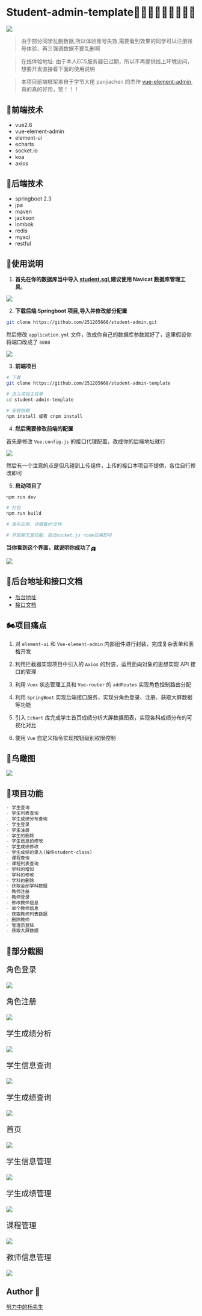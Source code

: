 <h1>Student-admin-template👨🏻‍🎓👨🏻‍🎓👨🏻‍🎓</h1>

![](https://image.yangxiansheng.top/img/20200616133520.png?imagelist)
  
> 由于部分同学乱删数据,所以体验账号失效,需要看到效果的同学可以注册账号体验，再三强调数据不要乱删啊

> 在线体验地址: 由于本人ECS服务器已过期，所以不再提供线上环境访问，想要开发直接看下面的使用说明

> 本项目前端框架来自于字节大佬 panjiachen 的杰作 [vue-element-admin](https://github.com/PanJiaChen/vue-element-admin),真的真的好用，赞！！！




## 🚗前端技术

- vue2.6
- vue-element-admin
- element-ui
- echarts
- socket.io
- koa
- axios

## 🚓后端技术

- springboot 2.3
- jpa
- maven
- jackson
- lombok
- redis
- mysql
- restful

## 🚕使用说明

1. **首先在你的数据库当中导入 [student.sql](./student_20210310_164218.sql),建议使用 Navicat 数据库管理工具**。

![](https://image.yangxiansheng.top/img/20210328184829.png?imglist)

2. **下载后端 Springboot 项目,导入并修改部分配置**

```bash
git clone https://github.com/251205668/student-admin.git
```

然后修改 `application.yml` 文件，改成你自己的数据库参数就好了，这里假设你将端口改成了 `8080`

![](https://image.yangxiansheng.top/img/20210328185313.png?imglist)


3. **前端项目**

```bash
# 下载
git clone https://github.com/251205668/student-admin-template

# 进入项目主目录
cd student-admin-template

# 安装依赖
npm install 或者 cnpm install

```

4. **然后需要修改前端的配置**

首先是修改 `Vue.config.js` 的接口代理配置，改成你的后端地址就行

![](https://image.yangxiansheng.top/img/20210328201122.png?imglist)

然后有一个注意的点是但凡碰到上传组件，上传的接口本项目不提供，各位自行修改即可

5. **启动项目了**

```bash
npm run dev

# 打包
npm run build

# 发布应用，详情看sh文件

# 开启聊天室功能，启动socket.js node应用即可
```

**当你看到这个界面，就说明你成功了🛺**

![](https://image.yangxiansheng.top/img/20210328201449.png?imglist)


## 🚙后台地址和接口文档

- [后台地址](https://github.com/251205668/student-admin)
- [接口文档](https://documenter.getpostman.com/view/10611320/T17Ge7JB?version=latest)

## 🏍项目痛点

1. 对 `element-ui` 和 `Vue-element-admin` 内部组件进行封装，完成复杂表单和表格开发
2. 利用拦截器实现项目中引入的 `Axios` 的封装，运用面向对象的思想实现 API 接口的管理

3. 利用 `Vuex` 状态管理工具和 `Vue-router` 的 `addRoutes` 实现角色控制路由分配

4. 利用 `SpringBoot` 实现后端接口服务，实现分角色登录、注册、获取大屏数据等功能

5. 引入 `Echart` 库完成学生首页成绩分析大屏数据图表，实现各科成绩分布的可视化对比

6. 使用 `Vue` 自定义指令实现按钮级别权限控制


## 🚌鸟瞰图

![](https://image.yangxiansheng.top/img/20201216120540.png?imglist)

## 🦽项目功能

```markdown
- 学生查询
- 学生列表查询
- 学生成绩分布查询
- 学生登录
- 学生注册
- 学生的删除 
- 学生信息的修改
- 学生成绩修改
- 学生成绩的录入(操作student-class)
- 课程查询
- 课程列表查询
- 学科的增加 
- 学科的修改 
- 学科的删除 
- 获取全部学科数据
- 教师注册
- 教师登录
- 修改教师信息
- 单个教师信息
- 获取教师列表数据
- 删除教师
- 管理员登陆
- 获取大屏数据
```
## 🚎部分截图

<p style="font-size:20px;font-weight:500;">角色登录</p>

![](https://image.yangxiansheng.top/img/20200611002243.png?imagelist)

<p style="font-size:20px;font-weight:500;">角色注册</p>

![](https://image.yangxiansheng.top/img/20200616131849.png?imagelist)

<p style="font-size:20px;font-weight:500;">学生成绩分析</p>

![](https://image.yangxiansheng.top/img/20200616131914.png?imagelist)

<p style="font-size:20px;font-weight:500;">学生信息查询</p>

![](https://image.yangxiansheng.top/img/20200616131931.png?imagelist)

<p style="font-size:20px;font-weight:500;">学生成绩查询</p>

![](https://image.yangxiansheng.top/img/20200611002243.png?imagelist)

<p style="font-size:20px;font-weight:500;">首页</p>

![](https://image.yangxiansheng.top/img/20200616133520.png?imagelist)

<p style="font-size:20px;font-weight:500;">学生信息管理</p>

![](https://image.yangxiansheng.top/img/20200616133320.png?imagelist)

<p style="font-size:20px;font-weight:500;">学生成绩管理</p>

![](https://image.yangxiansheng.top/img/20200616132105.png?imagelist)

<p style="font-size:20px;font-weight:500;">课程管理</p>

![](https://image.yangxiansheng.top/img/20200616132129.png?imagelist)

<p style="font-size:20px;font-weight:500;">教师信息管理</p>

![](https://image.yangxiansheng.top/img/20200616132142.png?imagelist)


## Author 👶
[努力中的杨先生](https://github.com/251205668)
